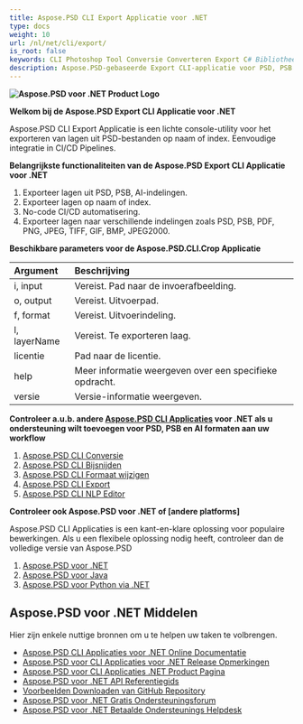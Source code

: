 ```yaml
---
title: Aspose.PSD CLI Export Applicatie voor .NET
type: docs
weight: 10
url: /nl/net/cli/export/
is_root: false
keywords: CLI Photoshop Tool Conversie Converteren Export C# Bibliotheek PSD API
description: Aspose.PSD-gebaseerde Export CLI-applicatie voor PSD, PSB en AI bestandsindelingen. No-code CI/CD Automatisering. Ondersteunt het exporteren van lagen uit PSD-bestanden op naam of index. Het vereist niet dat Adobe Photoshop of Adobe Illustrator geïnstalleerd is en kan worden uitgevoerd vanuit de console zonder extra code.
---
```


**![Aspose.PSD voor .NET Product Logo](home_1.png)**

**Welkom bij de Aspose.PSD Export CLI Applicatie voor .NET**

Aspose.PSD CLI Export Applicatie is een lichte console-utility voor het exporteren van lagen uit PSD-bestanden op naam of index. Eenvoudige integratie in CI/CD Pipelines.

**Belangrijkste functionaliteiten van de Aspose.PSD Export CLI Applicatie voor .NET**

1. Exporteer lagen uit PSD, PSB, AI-indelingen.
2. Exporteer lagen op naam of index.
3. No-code CI/CD automatisering.
4. Exporteer lagen naar verschillende indelingen zoals PSD, PSB, PDF, PNG, JPEG, TIFF, GIF, BMP, JPEG2000.

**Beschikbare parameters voor de Aspose.PSD.CLI.Crop Applicatie**

| **Argument** | **Beschrijving**                       |
|:-------------|:----------------------------------------|
| i, input     | Vereist. Pad naar de invoerafbeelding. |
| o, output    | Vereist. Uitvoerpad.                   |
| f, format    | Vereist. Uitvoerindeling.              |
| l, layerName | Vereist. Te exporteren laag.           |
| licentie     | Pad naar de licentie.                  |
| help         | Meer informatie weergeven over een specifieke opdracht. |
| versie       | Versie-informatie weergeven.          |


**Controleer a.u.b. andere [Aspose.PSD CLI Applicaties](https://docs.aspose.com/psd/net/cli) voor .NET als u ondersteuning wilt toevoegen voor PSD, PSB en AI formaten aan uw workflow**

1. [Aspose.PSD CLI Conversie](/psd/nl/net/cli/conversion)
2. [Aspose.PSD CLI Bijsnijden](/psd/nl/net/cli/crop)
3. [Aspose.PSD CLI Formaat wijzigen](/psd/nl/net/cli/resize)
4. [Aspose.PSD CLI Export](/psd/nl/net/cli/export)
5. [Aspose.PSD CLI NLP Editor](/psd/nl/net/cli/nlp-editor)

**Controleer ook Aspose.PSD voor .NET of [andere platforms]**

Aspose.PSD CLI Applicaties is een kant-en-klare oplossing voor populaire bewerkingen. Als u een flexibele oplossing nodig heeft, controleer dan de volledige versie van Aspose.PSD

1. [Aspose.PSD voor .NET](https://releases.aspose.com/psd/net/)
2. [Aspose.PSD voor Java](https://releases.aspose.com/psd/java/) 
3. [Aspose.PSD voor Python via .NET](https://releases.aspose.com/psd/python-net/)

## **Aspose.PSD voor .NET Middelen**

Hier zijn enkele nuttige bronnen om u te helpen uw taken te volbrengen.

- [Aspose.PSD CLI Applicaties voor .NET Online Documentatie](/psd/nl/net/cli/conversion)
- [Aspose.PSD voor CLI Applicaties voor .NET Release Opmerkingen](/psd/nl/net/cli/conversion/release-notes/)
- [Aspose.PSD voor CLI Applicaties .NET Product Pagina](https://products.aspose.com/psd/net/cli)
- [Aspose.PSD voor .NET API Referentiegids](https://reference.aspose.com/net/psd)
- [Voorbeelden Downloaden van GitHub Repository](https://github.com/aspose-psd/CLI-Applications)
- [Aspose.PSD voor .NET Gratis Ondersteuningsforum](https://forum.aspose.com/c/psd)
- [Aspose.PSD voor .NET Betaalde Ondersteunings Helpdesk](https://helpdesk.aspose.com/)

